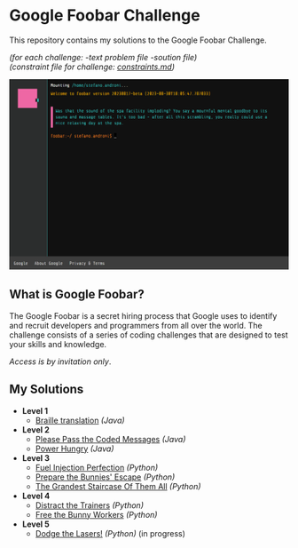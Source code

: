 # Google Foobar Challenge

This repository contains my solutions to the Google Foobar Challenge. 

*(for each challenge: -text problem file -soution file)*  
*(constraint file for challenge: [constraints.md](constraints.md))*

<a href="https://foobar.withgoogle.com/" target="_blank" rel="noopener noreferrer"><img src="foobar.png" width="600px"/><a/>

## What is Google Foobar?
The Google Foobar is a secret hiring process that Google uses to identify and recruit developers and programmers from all over the world. The challenge consists of a series of coding challenges that are designed to test your skills and knowledge.

*Access is by invitation only*.

## My Solutions
- **Level 1**
  - [Braille translation](level1/braille_translation) *(Java)*
- **Level 2**
  - [Please Pass the Coded Messages](level2/please_pass_the_coded_messages) *(Java)*
  - [Power Hungry](level2/power_hungry) *(Java)*
- **Level 3**
  - [Fuel Injection Perfection](level3/fuel_injection_perfection) *(Python)*
  - [Prepare the Bunnies' Escape](level3/prepare_the_bunnies_escape) *(Python)*
  - [The Grandest Staircase Of Them All](level3/the_grandest_staircase_of_them_all) *(Python)*
- **Level 4**
  - [Distract the Trainers](level4/distract_the_trainers) *(Python)*
  - [Free the Bunny Workers](level4/free_the_bunny_workers) *(Python)*
- **Level 5**
  - [Dodge the Lasers!]() *(Python)* (in progress)
